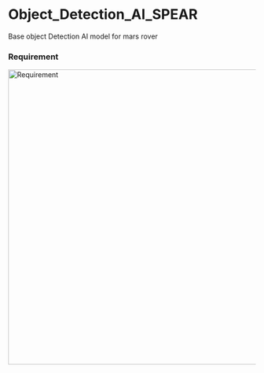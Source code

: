 # Object_Detection_AI_SPEAR
Base object Detection AI model for mars rover

<h3>Requirement</h3>
<img width="600" alt="Requirement" src="https://github.com/Kunal112003/Object_Detection_AI_SPEAR/assets/78241019/38fc301d-8730-4f59-a470-45e0a93c066f">
